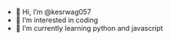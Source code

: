 - 👋 Hi, I’m @kesrwag057
- 👀 I’m interested in coding 
- 🌱 I’m currently learning python and javascript

<!---
kesrwag057/kesrwag057 is a ✨ special ✨ repository because its `README.md` (this file) appears on your GitHub profile.
You can click the Preview link to take a look at your changes.
--->
